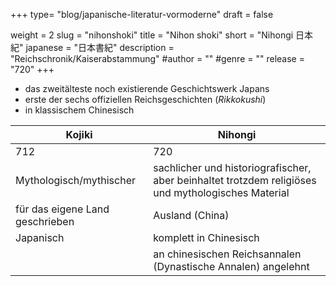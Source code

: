 +++
type= "blog/japanische-literatur-vormoderne"
draft = false

weight = 2
slug = "nihonshoki"
title = "Nihon shoki"
short = "Nihongi 日本紀"
japanese = "日本書紀"
description = "Reichschronik/Kaiserabstammung"
#author = ""
#genre = ""
release = "720"
+++

- das zweitälteste noch existierende Geschichtswerk Japans
- erste der sechs offiziellen Reichsgeschichten (*Rikkokushi*)
- in klassischem Chinesisch

| Kojiki  |  Nihongi  |
|---------|-----------|
|712|720|
| Mythologisch/mythischer  | sachlicher und historiografischer, aber beinhaltet trotzdem religiöses und mythologisches Material  |
| für das eigene Land geschrieben  | Ausland (China)  |
| Japanisch  | komplett in Chinesisch  |
|   | an chinesischen Reichsannalen (Dynastische Annalen) angelehnt |
